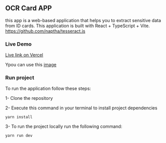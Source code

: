 ## OCR Card APP

this app is a web-based application that helps you to extract sensitive data from ID cards. This application is built with React + TypeScript + Vite.
https://github.com/naptha/tesseract.js

### Live Demo
[Live link on Vercel]([doc:linking-to-pages#anchor-links](https://uk-card-ocr-tool.vercel.app/))

Ypou can use this [image](/public/uk-id-card.webp)

### Run project

To run the application follow these steps:

1- Clone the repository

2- Execute this command in your terminal to install project dependencies

`yarn install`

3- To run the project locally run the following command:

`yarn run dev`
